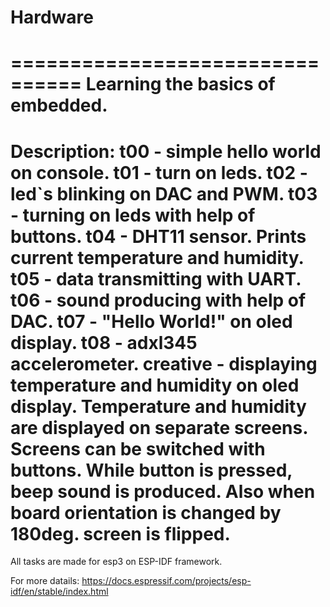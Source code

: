 # Hardware
================================
Learning the basics of embedded.
================================
Description:
t00 - simple hello world on console.
t01 - turn on leds.
t02 - led`s blinking on DAC and PWM.
t03 - turning on leds with help of buttons.
t04 - DHT11 sensor. Prints current temperature and humidity.
t05 - data transmitting with UART.
t06 - sound producing with help of DAC.
t07 - "Hello World!" on oled display.
t08 - adxl345 accelerometer.
creative  - displaying temperature and humidity on oled display. Temperature and humidity are displayed on separate screens. Screens can be switched with buttons. While button is pressed, beep sound is produced. Also when board orientation is changed by 180deg. screen is flipped.
================================
All tasks are made for esp3 on ESP-IDF framework.

For more datails:
https://docs.espressif.com/projects/esp-idf/en/stable/index.html

